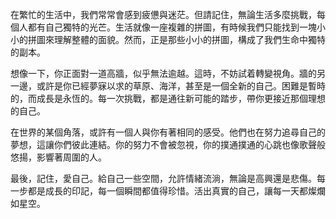 在繁忙的生活中，我們常常會感到疲憊與迷茫。但請記住，無論生活多麼挑戰，每個人都有自己獨特的光芒。生活就像一座複雜的拼圖，有時候我們只能找到一塊小小的拼圖來理解整體的面貌。然而，正是那些小小的拼圖，構成了我們生命中獨特的副本。

想像一下，你正面對一道高牆，似乎無法逾越。這時，不妨試着轉變視角。牆的另一邊，或許是你已經夢寐以求的草原、海洋，甚至是一個全新的自己。困難是暫時的，而成長是永恆的。每一次挑戰，都是通往新可能的踏步，帶你更接近那個理想的自己。

在世界的某個角落，或許有一個人與你有著相同的感受。他們也在努力追尋自己的夢想，這讓你們彼此連結。你的努力不會被忽視，你的撲通撲通的心跳也像歌聲般悠揚，影響著周圍的人。

最後，記住，愛自己。給自己一些空間，允許情緒流淌，無論是高興還是悲傷。每一步都是成長的印記，每一個瞬間都值得珍惜。活出真實的自己，讓每一天都燦爛如星空。
